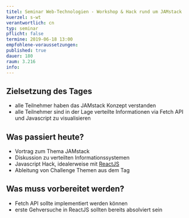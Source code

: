 ```yaml
---
titel: Seminar Web-Technologien - Workshop & Hack rund um JAMstack 
kuerzel: s-wt
verantwortlich: cn
typ: seminar
pflicht: false
termine: 2019-06-18 13:00
empfohlene-voraussetzungen: 
published: true
dauer: 180
raum: 3.216
info: 
---
```


## Zielsetzung des Tages
- alle Teilnehmer haben das JAMstack Konzept verstanden 
- alle Teilnehmer sind in der Lage verteilte Informationen via Fetch API und Javascript zu visualisieren

## Was passiert heute?
- Vortrag zum Thema JAMstack
- Diskussion zu verteilten Informationssystemen
- Javascript Hack, idealerweise mit [ReactJS](https://reactjs.org/)
- Ableitung von Challenge Themen aus dem Tag

## Was muss vorbereitet werden?
- Fetch API sollte implementiert werden können
- erste Gehversuche in ReactJS sollten bereits absolviert sein
